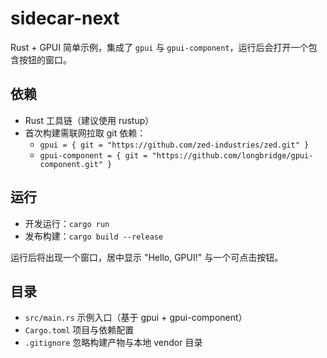 # sidecar-next

Rust + GPUI 简单示例，集成了 `gpui` 与 `gpui-component`，运行后会打开一个包含按钮的窗口。

## 依赖
- Rust 工具链（建议使用 rustup）
- 首次构建需联网拉取 git 依赖：
  - `gpui = { git = "https://github.com/zed-industries/zed.git" }`
  - `gpui-component = { git = "https://github.com/longbridge/gpui-component.git" }`

## 运行
- 开发运行：`cargo run`
- 发布构建：`cargo build --release`

运行后将出现一个窗口，居中显示 "Hello, GPUI!" 与一个可点击按钮。

## 目录
- `src/main.rs` 示例入口（基于 gpui + gpui-component）
- `Cargo.toml` 项目与依赖配置
- `.gitignore` 忽略构建产物与本地 vendor 目录
